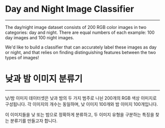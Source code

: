 # Day and Night Image Classifier
---

The day/night image dataset consists of 200 RGB color images in two categories: day and night. There are equal numbers of each example: 100 day images and 100 night images.

We'd like to build a classifier that can accurately label these images as day or night, and that relies on finding distinguishing features between the two types of images!

# 낮과 밤 이미지 분류기
---

낮/밤 이미지 데이터셋은 낮과 밤의 두 가지 범주로 나뉜 200개의 RGB 색상 이미지로 구성됩니다. 각 이미지의 개수는 동일하며, 낮 이미지 100개와 밤 이미지 100개입니다.

이 이미지들을 낮 또는 밤으로 정확하게 분류하고, 두 이미지 유형을 구분하는 특징을 찾는 분류기를 만들고자 합니다.
